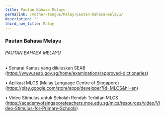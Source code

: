 ```yaml
---
title: Pautan Bahasa Melayu
permalink: /mother-tongue/Malay/pautan-bahasa-melayu/
description: ""
third_nav_title: Malay
---
```

### Pautan Bahasa Melayu


###### PAUTAN BAHASA MELAYU

•	Senarai Kamus yang diluluskan SEAB (https://www.seab.gov.sg/home/examinations/approved-dictionaries)

•	Aplikasi MLCS (Malay Language Centre of Singapore)
(https://play.google.com/store/apps/developer?id=MLCS&hl=en)

•	Video Stimulus untuk Sekolah Rendah Terbitan MLCS
(https://academyofsingaporeteachers.moe.edu.sg/mlcs/resources/video/Video-Stimulus-for-Primary-Schools)



      